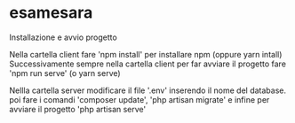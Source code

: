 # esamesara

Installazione e avvio progetto

Nella cartella client fare 'npm install' per installare npm (oppure yarn intall)
Successivamente sempre nella cartella client per far avviare il progetto fare 'npm run serve' (o yarn serve)

Nellla cartella server modificare il file '.env' inserendo il nome del database. poi fare i comandi 'composer update',
'php artisan migrate' e infine per avviare il progetto 'php artisan serve'